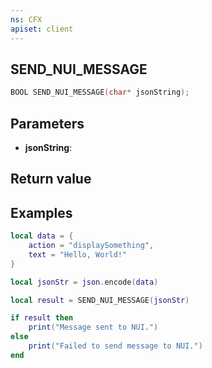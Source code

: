 ```yaml
---
ns: CFX
apiset: client
---
```

## SEND_NUI_MESSAGE

```c
BOOL SEND_NUI_MESSAGE(char* jsonString);
```


## Parameters
* **jsonString**: 

## Return value

## Examples
```lua
local data = {
    action = "displaySomething",
    text = "Hello, World!"
}

local jsonStr = json.encode(data)

local result = SEND_NUI_MESSAGE(jsonStr)

if result then
    print("Message sent to NUI.")
else
    print("Failed to send message to NUI.")
end
```
